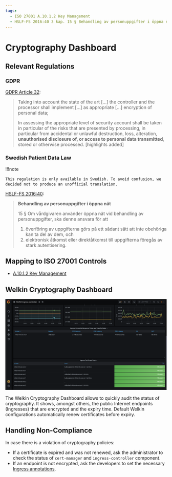 ```yaml
---
tags:
  - ISO 27001 A.10.1.2 Key Management
  - HSLF-FS 2016:40 3 kap. 15 § Behandling av personuppgifter i öppna nät
---
```


# Cryptography Dashboard

## Relevant Regulations

### GDPR

[GDPR Article 32](https://gdpr.fan/a32):

> Taking into account the state of the art [...] the controller and the processor shall implement [...] as appropriate [...] encryption of personal data;
>
> In assessing the appropriate level of security account shall be taken in particular of the risks that are presented by processing, in particular from accidental or unlawful destruction, loss, alteration, **unauthorised disclosure of, or access to personal data transmitted**, stored or otherwise processed. [highlights added]

### Swedish Patient Data Law

!!!note

    This regulation is only available in Swedish. To avoid confusion, we decided not to produce an unofficial translation.

[HSLF-FS 2016:40](https://www.socialstyrelsen.se/globalassets/sharepoint-dokument/artikelkatalog/foreskrifter-och-allmanna-rad/2016-4-44.pdf):

> **Behandling av personuppgifter i öppna nät**
>
> 15 § Om vårdgivaren använder öppna nät vid behandling av personuppgifter, ska denne ansvara för att
>
> 1. överföring av uppgifterna görs på ett sådant sätt att inte obehöriga kan ta del av dem, och
> 1. elektronisk åtkomst eller direktåtkomst till uppgifterna föregås av stark autentisering.

## Mapping to ISO 27001 Controls

- [A.10.1.2 Key Management](https://www.isms.online/iso-27001/annex-a-10-cryptography/)

## Welkin Cryptography Dashboard

![Cryptography Dashboard](img/cryptography.png)

The Welkin Cryptography Dashboard allows to quickly audit the status of cryptography. It shows, amongst others, the public Internet endpoints (Ingresses) that are encrypted and the expiry time. Default Welkin configurations automatically renew certificates before expiry.

## Handling Non-Compliance

In case there is a violation of cryptography policies:

- If a certificate is expired and was not renewed, ask the administrator to check the status of `cert-manager` and `ingress-controller` component.
- If an endpoint is not encrypted, ask the developers to set the necessary [Ingress annotations](https://cert-manager.io/docs/usage/ingress/).
